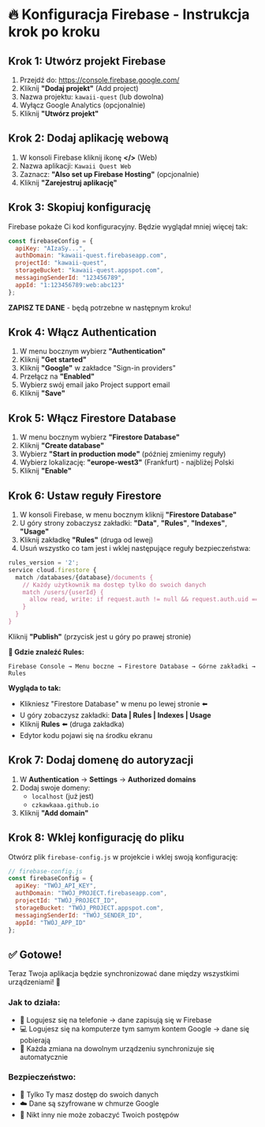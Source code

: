 # 🔥 Konfiguracja Firebase - Instrukcja krok po kroku

## Krok 1: Utwórz projekt Firebase

1. Przejdź do: https://console.firebase.google.com/
2. Kliknij **"Dodaj projekt"** (Add project)
3. Nazwa projektu: `kawaii-quest` (lub dowolna)
4. Wyłącz Google Analytics (opcjonalnie)
5. Kliknij **"Utwórz projekt"**

## Krok 2: Dodaj aplikację webową

1. W konsoli Firebase kliknij ikonę **</>** (Web)
2. Nazwa aplikacji: `Kawaii Quest Web`
3. Zaznacz: **"Also set up Firebase Hosting"** (opcjonalnie)
4. Kliknij **"Zarejestruj aplikację"**

## Krok 3: Skopiuj konfigurację

Firebase pokaże Ci kod konfiguracyjny. Będzie wyglądał mniej więcej tak:

```javascript
const firebaseConfig = {
  apiKey: "AIzaSy...",
  authDomain: "kawaii-quest.firebaseapp.com",
  projectId: "kawaii-quest",
  storageBucket: "kawaii-quest.appspot.com",
  messagingSenderId: "123456789",
  appId: "1:123456789:web:abc123"
};
```

**ZAPISZ TE DANE** - będą potrzebne w następnym kroku!

## Krok 4: Włącz Authentication

1. W menu bocznym wybierz **"Authentication"**
2. Kliknij **"Get started"**
3. Kliknij **"Google"** w zakładce "Sign-in providers"
4. Przełącz na **"Enabled"**
5. Wybierz swój email jako Project support email
6. Kliknij **"Save"**

## Krok 5: Włącz Firestore Database

1. W menu bocznym wybierz **"Firestore Database"**
2. Kliknij **"Create database"**
3. Wybierz **"Start in production mode"** (później zmienimy reguły)
4. Wybierz lokalizację: **"europe-west3"** (Frankfurt) - najbliżej Polski
5. Kliknij **"Enable"**

## Krok 6: Ustaw reguły Firestore

1. W konsoli Firebase, w menu bocznym kliknij **"Firestore Database"**
2. U góry strony zobaczysz zakładki: **"Data"**, **"Rules"**, **"Indexes"**, **"Usage"**
3. Kliknij zakładkę **"Rules"** (druga od lewej)
4. Usuń wszystko co tam jest i wklej następujące reguły bezpieczeństwa:

```javascript
rules_version = '2';
service cloud.firestore {
  match /databases/{database}/documents {
    // Każdy użytkownik ma dostęp tylko do swoich danych
    match /users/{userId} {
      allow read, write: if request.auth != null && request.auth.uid == userId;
    }
  }
}
```

Kliknij **"Publish"** (przycisk jest u góry po prawej stronie)

**📍 Gdzie znaleźć Rules:**
```
Firebase Console → Menu boczne → Firestore Database → Górne zakładki → Rules
```

**Wygląda to tak:**
- Klikniesz "Firestore Database" w menu po lewej stronie ⬅️
- U góry zobaczysz zakładki: **Data | Rules | Indexes | Usage**
- Kliknij **Rules** ⬅️ (druga zakładka)
- Edytor kodu pojawi się na środku ekranu

## Krok 7: Dodaj domenę do autoryzacji

1. W **Authentication** → **Settings** → **Authorized domains**
2. Dodaj swoje domeny:
   - `localhost` (już jest)
   - `czkawkaaa.github.io`
3. Kliknij **"Add domain"**

## Krok 8: Wklej konfigurację do pliku

Otwórz plik `firebase-config.js` w projekcie i wklej swoją konfigurację:

```javascript
// firebase-config.js
const firebaseConfig = {
  apiKey: "TWÓJ_API_KEY",
  authDomain: "TWÓJ_PROJECT.firebaseapp.com",
  projectId: "TWÓJ_PROJECT_ID",
  storageBucket: "TWÓJ_PROJECT.appspot.com",
  messagingSenderId: "TWÓJ_SENDER_ID",
  appId: "TWÓJ_APP_ID"
};
```

## ✅ Gotowe!

Teraz Twoja aplikacja będzie synchronizować dane między wszystkimi urządzeniami! 🎉

### Jak to działa:
- 📱 Logujesz się na telefonie → dane zapisują się w Firebase
- 💻 Logujesz się na komputerze tym samym kontem Google → dane się pobierają
- 🔄 Każda zmiana na dowolnym urządzeniu synchronizuje się automatycznie

### Bezpieczeństwo:
- 🔐 Tylko Ty masz dostęp do swoich danych
- ☁️ Dane są szyfrowane w chmurze Google
- 🚫 Nikt inny nie może zobaczyć Twoich postępów
